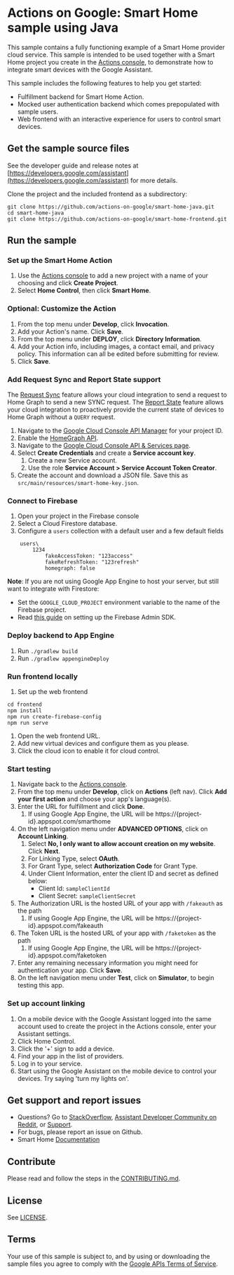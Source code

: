 # Actions on Google: Smart Home sample using Java

This sample contains a fully functioning example of a Smart Home provider cloud
service. This sample is intended to be used together with a Smart Home project
you create in the [Actions console](https://console.actions.google.com), to demonstrate how to integrate
smart devices with the Google Assistant.

This sample includes the following features to help you get started:

- Fulfillment backend for Smart Home Action.
- Mocked user authentication backend which comes prepopulated with sample users.
- Web frontend with an interactive experience for users to control smart devices.

## Get the sample source files

See the developer guide and release notes at [https://developers.google.com/assistant](https://developers.google.com/assistant) for more details.

Clone the project and the included frontend as a subdirectory:

```
git clone https://github.com/actions-on-google/smart-home-java.git
cd smart-home-java
git clone https://github.com/actions-on-google/smart-home-frontend.git
```

## Run the sample

### Set up the Smart Home Action

1. Use the [Actions console](https://console.actions.google.com) to add a new project with a name of your choosing and click **Create Project**.
1. Select **Home Control**, then click **Smart Home**.

### Optional: Customize the Action

1. From the top menu under **Develop**, click **Invocation**.
1. Add your Action's name. Click **Save**.
1. From the top menu under **DEPLOY**, click **Directory Information**.
1. Add your Action info, including images, a contact email, and privacy policy. This information can all be edited before submitting for review.
1. Click **Save**.

### Add Request Sync and Report State support
The [Request
Sync](https://developers.google.com/assistant/smarthome/develop/request-sync)
feature allows your cloud integration to send a request to Home Graph to
send a new SYNC request. The [Report
State](https://developers.google.com/assistant/smarthome/develop/report-state)
feature allows your cloud integration to proactively provide the current state of
devices to Home Graph without a `QUERY` request.

1. Navigate to the
[Google Cloud Console API Manager](https://console.developers.google.com/apis)
for your project ID.
1. Enable the [HomeGraph API](https://console.cloud.google.com/apis/api/homegraph.googleapis.com/overview).
1. Navigate to the [Google Cloud Console API & Services page](https://console.cloud.google.com/apis/credentials).
1. Select **Create Credentials** and create a **Service account key**.
    1. Create a new Service account.
    1. Use the role **Service Account > Service Account Token Creator**.
1. Create the account and download a JSON file.
   Save this as `src/main/resources/smart-home-key.json`.

### Connect to Firebase

1. Open your project in the Firebase console
1. Select a Cloud Firestore database.
1. Configure a `users` collection with a default user and a few default fields

```
    users\
        1234
            fakeAccessToken: "123access"
            fakeRefreshToken: "123refresh"
            homegraph: false
```
**Note**: If you are not using Google App Engine to host your server, but still want to
integrate with Firestore:
- Set the `GOOGLE_CLOUD_PROJECT` environment variable to the name of the Firebase project.
- Read [this guide](https://firebase.google.com/docs/admin/setup) on setting up the Firebase Admin SDK.

### Deploy backend to App Engine

1. Run `./gradlew build`
1. Run `./gradlew appengineDeploy`

### Run frontend locally

1. Set up the web frontend

```
cd frontend
npm install
npm run create-firebase-config
npm run serve
```

1. Open the web frontend URL.
1. Add new virtual devices and configure them as you please.
1. Click the cloud icon to enable it for cloud control.

### Start testing

1. Navigate back to the [Actions console](https://console.actions.google.com).
1. From the top menu under **Develop**, click on **Actions** (left nav). Click **Add your first action** and choose your app's language(s).
1. Enter the URL for fulfillment and click **Done**.
    1. If using Google App Engine, the URL will be https://{project-id}.appspot.com/smarthome
1. On the left navigation menu under **ADVANCED OPTIONS**, click on **Account Linking**.
    1. Select **No, I only want to allow account creation on my website**. Click **Next**.
    1. For Linking Type, select **OAuth**.
    1. For Grant Type, select **Authorization Code** for Grant Type.
    1. Under Client Information, enter the client ID and secret as defined below:
        * Client Id: `sampleClientId`
        * Client Secret: `sampleClientSecret`
1. The Authorization URL is the hosted URL of your app with `/fakeauth` as the
path
    1. If using Google App Engine, the URL will be https://{project-id}.appspot.com/fakeauth
1. The Token URL is the hosted URL of your app with `/faketoken` as the path
    1. If using Google App Engine, the URL will be https://{project-id}.appspot.com/faketoken
1. Enter any remaining necessary information you might need for
authentication your app. Click **Save**.
1. On the left navigation menu under **Test**, click on **Simulator**, to begin testing this app.

### Set up account linking

1. On a mobile device with the Google Assistant logged into the same account used
to create the project in the Actions console, enter your Assistant settings.
1. Click Home Control.
1. Click the '+' sign to add a device.
1. Find your app in the list of providers.
1. Log in to your service.
1. Start using the Google Assistant on the mobile device to control your devices. Try saying 'turn my lights on'.

## Get support and report issues
+ Questions? Go to [StackOverflow](https://stackoverflow.com/questions/tagged/google-smart-home), [Assistant Developer Community on Reddit](https://www.reddit.com/r/GoogleAssistantDev/), or [Support](https://developers.google.com/assistant/smarthome/support).
+ For bugs, please report an issue on Github.
+ Smart Home [Documentation](https://developers.google.com/assistant/smarthome/overview)
 
## Contribute
Please read and follow the steps in the [CONTRIBUTING.md](CONTRIBUTING.md).
 
## License
See [LICENSE](LICENSE).
 
## Terms
Your use of this sample is subject to, and by using or downloading the sample
files you agree to comply with the [Google APIs Terms of
Service](https://developers.google.com/terms/).
